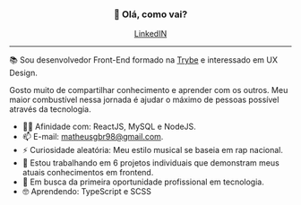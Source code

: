 <h3 align="center">👋 Olá, como vai? </h3>
<p align="center">
  <a href="https://www.linkedin.com/in/matheusgb/">LinkedIN</a>
</p>

---
📚 Sou desenvolvedor Front-End formado na <a href="https://www.betrybe.com">Trybe</a> e interessado em UX Design. 

Gosto muito de compartilhar conhecimento e aprender com os outros. Meu maior combustível nessa jornada é ajudar o máximo de pessoas possível através da tecnologia.

- 🧑‍💻 Afinidade com: ReactJS, MySQL e NodeJS.
- 📫 E-mail: matheusgbr98@gmail.com.
- ⚡ Curiosidade aleatória: Meu estilo musical se baseia em rap nacional.
- 🔭 Estou trabalhando em 6 projetos individuais que demonstram meus atuais conhecimentos em frontend.
- 🚀 Em busca da primeira oportunidade profissional em tecnologia.
- 🤓 Aprendendo: TypeScript e SCSS
